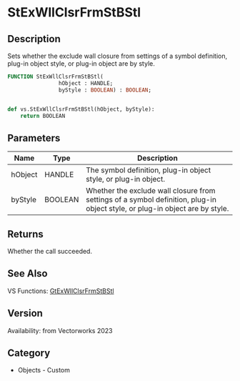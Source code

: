 # StExWllClsrFrmStBStl

## Description
Sets whether the exclude wall closure from settings of a symbol definition, plug-in object style, or plug-in object are by style.

```pascal
FUNCTION StExWllClsrFrmStBStl(
				hObject : HANDLE;
				byStyle : BOOLEAN) : BOOLEAN;
```

```python

def vs.StExWllClsrFrmStBStl(hObject, byStyle):
    return BOOLEAN
```

## Parameters
|Name|Type|Description|
|---|---|---|
|hObject|HANDLE|The symbol definition, plug-in object style, or plug-in object.|
|byStyle|BOOLEAN|Whether the exclude wall closure from settings of a symbol definition, plug-in object style, or plug-in object are by style.|

## Returns
Whether the call succeeded.

## See Also
VS Functions:
[GtExWllClsrFrmStBStl](GtExWllClsrFrmStBStl.md)

## Version
Availability: from Vectorworks 2023
## Category
* Objects - Custom

